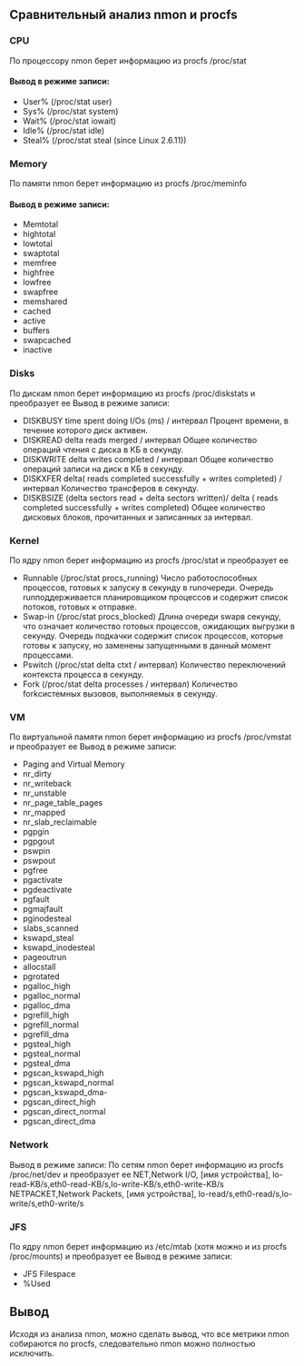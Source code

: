 ## Сравнительный анализ nmon и procfs
### CPU
По процессору nmon берет информацию из procfs /proc/stat
#### Вывод в режиме записи:
- User% (/proc/stat user)
- Sys% (/proc/stat system)
- Wait% (/proc/stat iowait)
- Idle% (/proc/stat idle)
- Steal% (/proc/stat steal (since Linux 2.6.11))

### Memory
По памяти nmon берет информацию из procfs /proc/meminfo
#### Вывод в режиме записи:
- Memtotal
- hightotal
- lowtotal
- swaptotal
- memfree
- highfree
- lowfree
- swapfree
- memshared
- cached
- active
- buffers
- swapcached
- inactive

### Disks
По дискам nmon берет информацию из procfs /proc/diskstats и преобразует ее
Вывод в режиме записи:
- DISKBUSY time spent doing I/Os (ms) / интервал
 Процент времени, в течение которого диск активен.
- DISKREAD delta reads merged / интервал
Общее количество операций чтения с диска в КБ в секунду.
- DISKWRITE delta writes completed / интервал
Общее количество операций записи на диск в КБ в секунду.
- DISKXFER delta( reads completed successfully + writes completed) / интервал
Количество трансферов в секунду.
- DISKBSIZE (delta sectors read + delta sectors written)/ delta ( reads completed successfully + writes completed)
Общее количество дисковых блоков, прочитанных и записанных за интервал.
### Kernel
По ядру nmon берет информацию из procfs /proc/stat и преобразует ее
- Runnable (/proc/stat procs_running)
Число работоспособных процессов, готовых к запуску в секунду в runочереди. Очередь runподдерживается планировщиком процессов и содержит список потоков, готовых к отправке.
- Swap-in (/proc/stat procs_blocked)
Длина очереди swapв секунду, что означает количество готовых процессов, ожидающих выгрузки в секунду. Очередь подкачки содержит список процессов, которые готовы к запуску, но заменены запущенными в данный момент процессами.
- Pswitch (/proc/stat delta ctxt / интервал)
Количество переключений контекста процесса в секунду.
- Fork (/proc/stat delta processes / интервал)
Количество forkсистемных вызовов, выполняемых в секунду.

### VM
По виртуальной памяти nmon берет информацию из procfs /proc/vmstat и преобразует ее
Вывод в режиме записи:
- Paging and Virtual Memory
- nr_dirty
- nr_writeback
- nr_unstable
- nr_page_table_pages
- nr_mapped
- nr_slab_reclaimable
- pgpgin
- pgpgout
- pswpin
- pswpout
- pgfree
- pgactivate
- pgdeactivate
- pgfault
- pgmajfault
- pginodesteal
- slabs_scanned
- kswapd_steal
- kswapd_inodesteal
- pageoutrun
- allocstall
- pgrotated
- pgalloc_high
- pgalloc_normal
- pgalloc_dma
- pgrefill_high
- pgrefill_normal
- pgrefill_dma
- pgsteal_high
- pgsteal_normal
- pgsteal_dma
- pgscan_kswapd_high
- pgscan_kswapd_normal
- pgscan_kswapd_dma-
- pgscan_direct_high
- pgscan_direct_normal
- pgscan_direct_dma
### Network
Вывод в режиме записи:
По сетям nmon берет информацию из procfs /proc/net/dev и преобразует ее
NET,Network I/O, [имя устройства], lo-read-KB/s,eth0-read-KB/s,lo-write-KB/s,eth0-write-KB/s
NETPACKET,Network Packets, [имя устройства], lo-read/s,eth0-read/s,lo-write/s,eth0-write/s
### JFS 
По ядру nmon берет информацию из /etc/mtab (хотя можно и из procfs /proc/mounts) и преобразует ее
Вывод в режиме записи:
- JFS Filespace
- %Used

## Вывод
Исходя из анализа nmon, можно сделать вывод, что все метрики nmon собираются по procfs, следовательно nmon можно полностью исключить.
